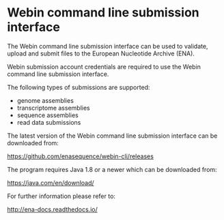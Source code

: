 # Webin command line submission interface

The Webin command line submission interface can be used to validate, upload and submit files to the European Nucleotide Archive (ENA).

Webin submission account credentials are required to use the Webin command line submission interface.

The following types of submissions are supported:

- genome assemblies
- transcriptome assemblies
- sequence assemblies
- read data submissions

The latest version of the Webin command line submission interface can be downloaded from: 

<https://github.com/enasequence/webin-cli/releases>

The program requires Java 1.8 or a newer which can be downloaded from:

<https://java.com/en/download/>

For further information please refer to:

<http://ena-docs.readthedocs.io/>
